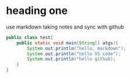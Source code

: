 # heading one 
use markdown taking notes and sync with github

```java
public class test{
    public static void main(String[] atgs){
        System.out.println("hello, markdown");
        System.out.println("hello VS code");
        System.out.println("hello github);
    }
}
```